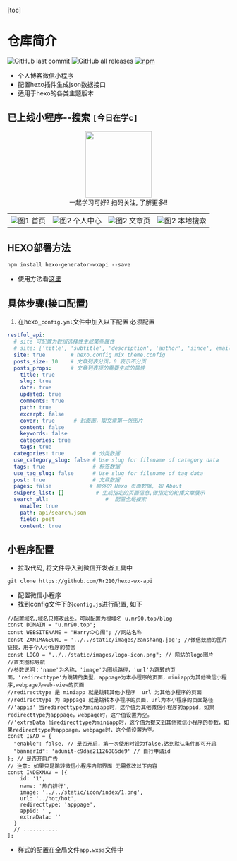 [toc]

# 仓库简介

![GitHub last commit](https://img.shields.io/github/last-commit/rr210/hexo-wx-api?color=blue&logo=github&style=plastic) ![GitHub all releases](https://img.shields.io/github/downloads/rr210/hexo-wx-api/total?logo=github)  [![npm](https://img.shields.io/npm/v/hexo-generator-wxapi?color=green&logo=npm)](https://www.npmjs.com/package/hexo-generator-wxapi)

* 个人博客微信小程序
* 配置hexo插件生成json数据接口
* 适用于hexo的各类主题版本

## 已上线小程序--搜索 `[今日在学c]`

<div align="center">
<img src="https://cdn.jsdelivr.net/gh/Rr210/image@master/hexo/api/gh_7726a019ff90_258.jpg" width="150" height="150">
<div>一起学习可好? 扫码关注, 了解更多!!</div>
</div>

<table>
<tr>
<td><center><img src="https://cdn.jsdelivr.net/gh/Rr210/image@master/hexo/api/20210906211822.png">图1  首页 </center></td>
<td><center><img src="https://cdn.jsdelivr.net/gh/Rr210/image@master/hexo/api/20210907223503.png">图2 个人中心</center></td>
<td><center><img src="https://cdn.jsdelivr.net/gh/Rr210/image@master/hexo/api/20210908205236.png">图2 文章页</center></td>
<td><center><img src="https://cdn.jsdelivr.net/gh/Rr210/image@master/hexo/api/20210908205352.png">图2 本地搜索</center></td>
</tr>
</table>

## HEXO部署方法

```html
npm install hexo-generator-wxapi --save
```

* 使用方法看[这里](https://github.com/rr210/hexo-generator-wxapi)

## 具体步骤(接口配置)

1. 在hexo`_config.yml`文件中加入以下配置 必须配置

```yaml
restful_api:
  # site 可配置为数组选择性生成某些属性
  # site: ['title', 'subtitle', 'description', 'author', 'since', email', 'favicon', 'avatar']
  site: true        # hexo.config mix theme.config
  posts_size: 10    # 文章列表分页，0 表示不分页
  posts_props:      # 文章列表项的需要生成的属性
    title: true
    slug: true
    date: true
    updated: true
    comments: true
    path: true
    excerpt: false
    cover: true      # 封面图，取文章第一张图片
    content: false
    keywords: false
    categories: true
    tags: true
  categories: true         # 分类数据
  use_category_slug: false # Use slug for filename of category data
  tags: true               # 标签数据
  use_tag_slug: false      # Use slug for filename of tag data
  post: true               # 文章数据
  pages: false            # 额外的 Hexo 页面数据, 如 About
  swipers_list: []          # 生成指定的页面信息,做指定的轮播文章展示
  search_all:                  #  配置全局搜索
    enable: true
    path: api/search.json  
    field: post
    content: true
```

## 小程序配置

* 拉取代码, 将文件导入到微信开发者工具中

```npm
git clone https://github.com/Rr210/hexo-wx-api
```

* 配置微信小程序
* 找到config文件下的`config.js`进行配置, 如下

```JS
//配置域名,域名只修改此处。可以配置为根域名 u.mr90.top/blog
const DOMAIN = "u.mr90.top";
const WEBSITENAME = "Harryの心阁"; //网站名称
const ZANIMAGEURL = '../../static/images/zanshang.jpg'; //微信鼓励的图片链接，用于个人小程序的赞赏
const LOGO = "../../static/images/logo-icon.png"; // 网站的logo图片
//首页图标导航
//参数说明：'name'为名称，'image'为图标路径，'url'为跳转的页面，'redirecttype'为跳转的类型，apppage为本小程序的页面，miniapp为其他微信小程序,webpage为web-view的页面
//redirecttype 是 miniapp 就是跳转其他小程序  url 为其他小程序的页面
//redirecttype 为 apppage 就是跳转本小程序的页面，url为本小程序的页面路径
//'appid' 当redirecttype为miniapp时，这个值为其他微信小程序的appid，如果redirecttype为apppage，webpage时，这个值设置为空。
//'extraData'当redirecttype为miniapp时，这个值为提交到其他微信小程序的参数，如果redirecttype为apppage，webpage时，这个值设置为空。
const ISAD = {
  "enable": false, // 是否开启，第一次使用时设为false.达到默认条件即可开启
  "bannerId": 'adunit-c9dae21126085de9' // 自行申请id
}; // 是否开启广告
// 注意: 如果只是跳转微信小程序内部界面 无需修改以下内容
const INDEXNAV = [{
    id: '1',
    name: '热门排行',
    image: '../../static/icon/index/1.png',
    url: '../hot/hot',
    redirecttype: 'apppage',
    appid: '',
    extraData: ''
  }
  // ...........
];
```

* 样式的配置在全局文件`app.wxss`文件中

